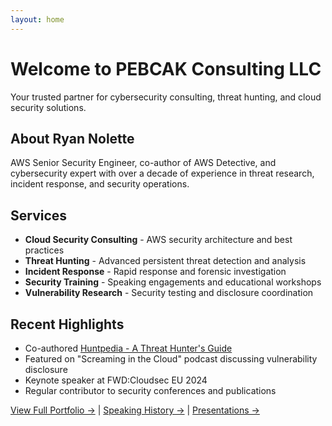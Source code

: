 ```yaml
---
layout: home
---
```


# Welcome to PEBCAK Consulting LLC

Your trusted partner for cybersecurity consulting, threat hunting, and cloud security solutions.

## About Ryan Nolette

AWS Senior Security Engineer, co-author of AWS Detective, and cybersecurity expert with over a decade of experience in threat research, incident response, and security operations.

## Services
- **Cloud Security Consulting** - AWS security architecture and best practices
- **Threat Hunting** - Advanced persistent threat detection and analysis  
- **Incident Response** - Rapid response and forensic investigation
- **Security Training** - Speaking engagements and educational workshops
- **Vulnerability Research** - Security testing and disclosure coordination

## Recent Highlights
- Co-authored [Huntpedia - A Threat Hunter's Guide](https://www.threathunting.net/files/huntpedia.pdf)
- Featured on "Screaming in the Cloud" podcast discussing vulnerability disclosure
- Keynote speaker at FWD:Cloudsec EU 2024
- Regular contributor to security conferences and publications

[View Full Portfolio →](/portfolio/) | [Speaking History →](/speaking/) | [Presentations →](/presentations/)